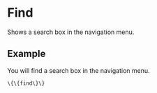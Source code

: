 Find
====

Shows a search box in the navigation menu.

Example
-------

You will find a search box in the navigation menu.

```
\{\{find\}\}
```

